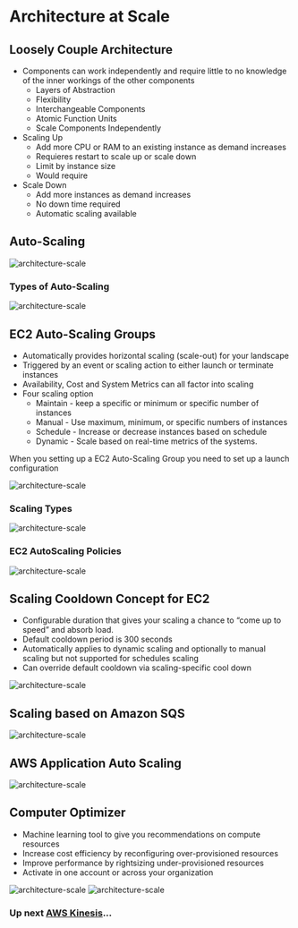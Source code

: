 # Architecture at Scale

## Loosely Couple Architecture

- Components can work independently and require little to no knowledge of the inner workings of the other components
  - Layers of Abstraction
  - Flexibility
  - Interchangeable Components
  - Atomic Function Units
  - Scale Components Independently
- Scaling Up
  - Add more CPU or RAM to an existing instance as demand increases
  - Requieres restart to scale up or scale down
  - Limit by instance size
  - Would require
- Scale Down
  - Add more instances as demand increases
  - No down time required
  - Automatic scaling available

## Auto-Scaling

![architecture-scale](../assets/aws-auto-scaling.png)

### Types of Auto-Scaling

![architecture-scale](../assets/aws-auto-scaling-types.png)

## EC2 Auto-Scaling Groups

- Automatically provides horizontal scaling (scale-out) for your landscape
- Triggered by an event or scaling action to either launch or terminate instances
- Availability, Cost and System Metrics can all factor into scaling
- Four scaling option
  - Maintain - keep a specific or minimum or specific number of instances
  - Manual - Use maximum, minimum, or specific numbers of instances
  - Schedule - Increase or decrease instances based on schedule
  - Dynamic - Scale based on real-time metrics of the systems.

When you setting up a EC2 Auto-Scaling Group you need to set up a launch configuration

![architecture-scale](../assets/aws-auto-scaling-create.png)

### Scaling Types

![architecture-scale](../assets/aws-auto-scaling-types-2.png)

### EC2 AutoScaling Policies

![architecture-scale](../assets/aws-auto-ec2-scaling-policies.png)

## Scaling Cooldown Concept for EC2

- Configurable duration that gives your scaling a chance to “come up to speed” and absorb load.
- Default cooldown period is 300 seconds
- Automatically applies to dynamic scaling and optionally to manual scaling but not supported for schedules scaling
- Can override default cooldown via scaling-specific cool down

![architecture-scale](../assets/aws-auto-ec2-scaling-cooldown.png)

## Scaling based on Amazon  SQS

![architecture-scale](../assets/aws-auto-ec2-scaling-sqs.png)

## AWS Application Auto Scaling

![architecture-scale](../assets/aws-auto-scaling-application.png)

## Computer Optimizer

- Machine learning tool to give you recommendations on compute resources
- Increase cost efficiency by reconfiguring over-provisioned resources
- Improve performance by rightsizing under-provisioned resources
- Activate in one account or across your organization

![architecture-scale](../assets/aws-compute-optimizer.png)
![architecture-scale](../assets/aws-compute-optimizer-compatability.png)

### Up next [AWS Kinesis](./aws-kinesis/README.md)...

